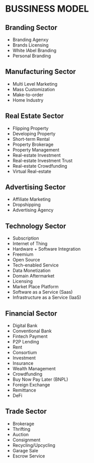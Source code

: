 # BUSSINESS MODEL

## Branding Sector

- Branding Agenxy
- Brands Licensing
- White lAbel Branding
- Personal Branding

## Manufacturing Sector

- Multi Level Marketing
- Mass Customization
- Make-to-order
- Home Industry

## Real Estate Sector

- Flipping Property
- Developing Property
- Short-term Rental
- Property Brokerage
- Property Management
- Real-estate Investment
- Real-estate Investment Trust
- Real-estate Crowdfunding
- Virtual Real-estate

## Advertising Sector

- Affiliate Marketing
- Dropshipping
- Advertising Agency

## Technology Sector

- Subscription
- Internet of Thing
- Hardware + Software Integration
- Freemium
- Open Source
- Tech-enabled Service
- Data Monetization
- Domain Aftermarket
- Licensing
- Market Place Platform
- Software as a Service (Saas)
- Infrastructure as a Service (IaaS)

## Financial Sector

- Digital Bank
- Conventional Bank
- Fintech Payment
- P2P Lending
- Rent
- Consortium
- Investment
- Insurance
- Wealth Management
- Crowdfunding
- Buy Now Pay Later (BNPL)
- Foreign Exchange
- Remittance
- DeFi

## Trade Sector

- Brokerage
- Thrifting
- Auction
- Consignment
- Recycling/Upcycling
- Garage Sale
- Escrow Service 